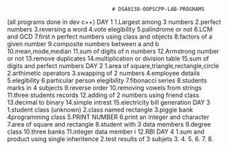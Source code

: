                                      # DSA0138-OOPSCPP-LAB-PROGRAMS
(all programs done in dev c++)
                                                  DAY 1
1.Largest among 3 numbers
2.perfect numbers
3.reversing a word
4.vote elegibility
5.palindrome or not
6.LCM and GCD
7.first n perfect numbers using class and objects
8.factors of a given number
9.composite numbers between a and b
10.mean,mode,median
11.sum of digits of n numbers
12.Armstrong number or not
13.remove duplicates
14.multiplication or division table
15.sum of digits and perfect numbers
                                              DAY 2
1.area of square,triangle,rectangle,circle
2.arthimetic operators
3.swapping of 2 numbers
4.employee details
5.elegibility
6.particular person elegibility
7.fibonacci series
8.students marks in 4 subjects
9.reverse order
10.removing vowels from strings
11.three students records
12.adding of 2 numbers using friend class
13.decimal to binary
14.simple intrest
15.electricity bill generation
                                                         DAY 3
 1.student class (unknown)
 2.class named rectangle
 3.piggie bank
 4programming class
 5.PRINT NUMBER
 6.print an integer and character
 7.area of square and rectangle
 8.student with 3 data members
 9.degree class
 10.three banks
 11.integer data member i
 12.RBI
                                          DAY 4
 1.sum and product using single inheritence
 2.test results of 3 subjets
 3.
 4.
 5.
 6.
 7.
 8.
